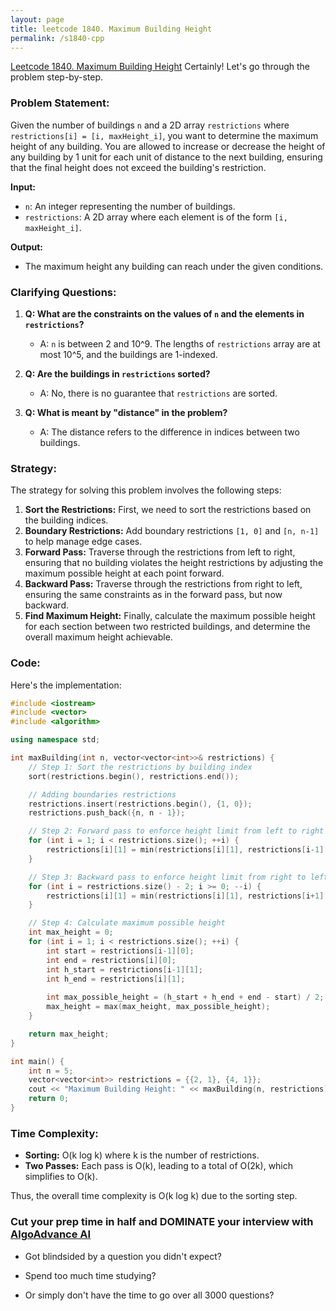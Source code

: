 ```yaml
---
layout: page
title: leetcode 1840. Maximum Building Height
permalink: /s1840-cpp
---
```

[Leetcode 1840. Maximum Building Height](https://algoadvance.github.io/algoadvance/l1840)
Certainly! Let's go through the problem step-by-step.

### Problem Statement:

Given the number of buildings `n` and a 2D array `restrictions` where `restrictions[i] = [i, maxHeight_i]`, you want to determine the maximum height of any building. You are allowed to increase or decrease the height of any building by 1 unit for each unit of distance to the next building, ensuring that the final height does not exceed the building's restriction.

**Input:**
- `n`: An integer representing the number of buildings.
- `restrictions`: A 2D array where each element is of the form `[i, maxHeight_i]`.

**Output:**
- The maximum height any building can reach under the given conditions.

### Clarifying Questions:

1. **Q: What are the constraints on the values of `n` and the elements in `restrictions`?**
   - A: `n` is between 2 and 10^9. The lengths of `restrictions` array are at most 10^5, and the buildings are 1-indexed.

2. **Q: Are the buildings in `restrictions` sorted?**
   - A: No, there is no guarantee that `restrictions` are sorted.

3. **Q: What is meant by "distance" in the problem?**
   - A: The distance refers to the difference in indices between two buildings.

### Strategy:

The strategy for solving this problem involves the following steps:

1. **Sort the Restrictions:** First, we need to sort the restrictions based on the building indices.
2. **Boundary Restrictions:** Add boundary restrictions `[1, 0]` and `[n, n-1]` to help manage edge cases.
3. **Forward Pass:** Traverse through the restrictions from left to right, ensuring that no building violates the height restrictions by adjusting the maximum possible height at each point forward.
4. **Backward Pass:** Traverse through the restrictions from right to left, ensuring the same constraints as in the forward pass, but now backward.
5. **Find Maximum Height:** Finally, calculate the maximum possible height for each section between two restricted buildings, and determine the overall maximum height achievable.

### Code:

Here's the implementation:

```cpp
#include <iostream>
#include <vector>
#include <algorithm>

using namespace std;

int maxBuilding(int n, vector<vector<int>>& restrictions) {
    // Step 1: Sort the restrictions by building index
    sort(restrictions.begin(), restrictions.end());

    // Adding boundaries restrictions
    restrictions.insert(restrictions.begin(), {1, 0});
    restrictions.push_back({n, n - 1});

    // Step 2: Forward pass to enforce height limit from left to right
    for (int i = 1; i < restrictions.size(); ++i) {
        restrictions[i][1] = min(restrictions[i][1], restrictions[i-1][1] + (restrictions[i][0] - restrictions[i-1][0]));
    }

    // Step 3: Backward pass to enforce height limit from right to left
    for (int i = restrictions.size() - 2; i >= 0; --i) {
        restrictions[i][1] = min(restrictions[i][1], restrictions[i+1][1] + (restrictions[i+1][0] - restrictions[i][0]));
    }

    // Step 4: Calculate maximum possible height
    int max_height = 0;
    for (int i = 1; i < restrictions.size(); ++i) {
        int start = restrictions[i-1][0];
        int end = restrictions[i][0];
        int h_start = restrictions[i-1][1];
        int h_end = restrictions[i][1];
        
        int max_possible_height = (h_start + h_end + end - start) / 2;
        max_height = max(max_height, max_possible_height);
    }

    return max_height;
}

int main() {
    int n = 5;
    vector<vector<int>> restrictions = {{2, 1}, {4, 1}};
    cout << "Maximum Building Height: " << maxBuilding(n, restrictions) << endl;
    return 0;
}
```

### Time Complexity:

- **Sorting:** O(k log k) where k is the number of restrictions.
- **Two Passes:** Each pass is O(k), leading to a total of O(2k), which simplifies to O(k).

Thus, the overall time complexity is O(k log k) due to the sorting step.


### Cut your prep time in half and DOMINATE your interview with [AlgoAdvance AI](https://algoAdvance.com)

- Got blindsided by a question you didn't expect?

- Spend too much time studying?

- Or simply don't have the time to go over all 3000 questions?


